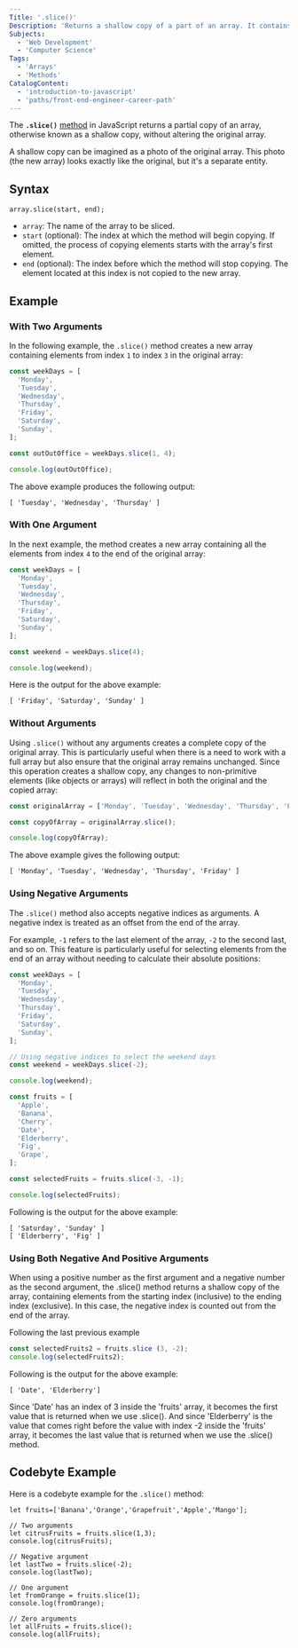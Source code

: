 ```yaml
---
Title: '.slice()'
Description: 'Returns a shallow copy of a part of an array. It contains references to the sliced elements in the original array, not the elements themselves.'
Subjects:
  - 'Web Development'
  - 'Computer Science'
Tags:
  - 'Arrays'
  - 'Methods'
CatalogContent:
  - 'introduction-to-javascript'
  - 'paths/front-end-engineer-career-path'
---
```


The **`.slice()`** [method](https://www.codecademy.com/resources/docs/javascript/methods) in JavaScript returns a partial copy of an array, otherwise known as a shallow copy, without altering the original array.

A shallow copy can be imagined as a photo of the original array. This photo (the new array) looks exactly like the original, but it's a separate entity.

## Syntax

```pseudo
array.slice(start, end);
```

- `array`: The name of the array to be sliced.
- `start` (optional): The index at which the method will begin copying. If omitted, the process of copying elements starts with the array's first element.
- `end` (optional): The index before which the method will stop copying. The element located at this index is not copied to the new array.

## Example
### With Two Arguments

In the following example, the `.slice()` method creates a new array containing elements from index `1` to index `3` in the original array:

```js
const weekDays = [
  'Monday',
  'Tuesday',
  'Wednesday',
  'Thursday',
  'Friday',
  'Saturday',
  'Sunday',
];

const outOutOffice = weekDays.slice(1, 4);

console.log(outOutOffice);
```

The above example produces the following output:

```shell
[ 'Tuesday', 'Wednesday', 'Thursday' ]
```

### With One Argument

In the next example, the method creates a new array containing all the elements from index `4` to the end of the original array:

```js
const weekDays = [
  'Monday',
  'Tuesday',
  'Wednesday',
  'Thursday',
  'Friday',
  'Saturday',
  'Sunday',
];

const weekend = weekDays.slice(4);

console.log(weekend);
```

Here is the output for the above example:

```shell
[ 'Friday', 'Saturday', 'Sunday' ]
```

### Without Arguments

Using `.slice()` without any arguments creates a complete copy of the original array. This is particularly useful when there is a need to work with a full array but also ensure that the original array remains unchanged. Since this operation creates a shallow copy, any changes to non-primitive elements (like objects or arrays) will reflect in both the original and the copied array:

```js
const originalArray = ['Monday', 'Tuesday', 'Wednesday', 'Thursday', 'Friday'];

const copyOfArray = originalArray.slice();

console.log(copyOfArray);
```

The above example gives the following output:

```shell
[ 'Monday', 'Tuesday', 'Wednesday', 'Thursday', 'Friday' ]
```

### Using Negative Arguments

The `.slice()` method also accepts negative indices as arguments. A negative index is treated as an offset from the end of the array.

For example, `-1` refers to the last element of the array, `-2` to the second last, and so on. This feature is particularly useful for selecting elements from the end of an array without needing to calculate their absolute positions:

```js
const weekDays = [
  'Monday',
  'Tuesday',
  'Wednesday',
  'Thursday',
  'Friday',
  'Saturday',
  'Sunday',
];

// Using negative indices to select the weekend days
const weekend = weekDays.slice(-2);

console.log(weekend);

const fruits = [
  'Apple',
  'Banana',
  'Cherry',
  'Date',
  'Elderberry',
  'Fig',
  'Grape',
];

const selectedFruits = fruits.slice(-3, -1);

console.log(selectedFruits);
```

Following is the output for the above example:

```shell
[ 'Saturday', 'Sunday' ]
[ 'Elderberry', 'Fig' ]
```

### Using Both Negative And Positive Arguments
When using a positive number as the first argument and a negative number as the second argument, the .slice() method returns a shallow copy of the array, containing elements from the starting index (inclusive) to the ending index (exclusive). In this case, the negative index is counted out from the end of the array.

Following the last previous example

```js
const selectedFruits2 = fruits.slice (3, -2);
console.log(selectedFruits2);
```

Following is the output for the above example:

```shell
[ 'Date', 'Elderberry']
```
Since 'Date' has an index of 3 inside the 'fruits' array, it becomes the first value that is returned when we use .slice().
And since 'Elderberry' is the value that comes right before the value with index -2 inside the 'fruits' array, it becomes the last value that is returned when we use the .slice() method.


## Codebyte Example

Here is a codebyte example for the `.slice()` method:

```codebyte/js
let fruits=['Banana','Orange','Grapefruit','Apple','Mango'];

// Two arguments
let citrusFruits = fruits.slice(1,3);
console.log(citrusFruits);

// Negative argument
let lastTwo = fruits.slice(-2);
console.log(lastTwo);

// One argument
let fromOrange = fruits.slice(1);
console.log(fromOrange);

// Zero arguments
let allFruits = fruits.slice();
console.log(allFruits);
```
